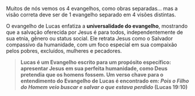 Muitos de nós vemos os 4 evangelhos, como obras separadas… mas a visão correta deve ser de 1 evangelho separado em 4 visões distintas.

O evangelho de Lucas enfatiza a **universalidade do evangelho**, mostrando que a salvação oferecida por Jesus é para todos, independentemente de sua etnia, gênero ou status social. Ele retrata Jesus como o Salvador compassivo da humanidade, com um foco especial em sua compaixão pelos pobres, excluídos, mulheres e pecadores.

> **Lucas é um Evangelho escrito para um propósito específico: apresentar Jesus em sua perfeita humanidade, como Deus pretendia que os homens fossem. Um verso chave para o entendimento do Evangelho de Lucas é encontrado em: *Pois o Filho do Homem veio buscar e salvar o que estava perdido* (Lucas 19:10)**
